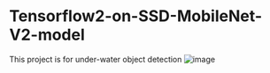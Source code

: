 # Tensorflow2-on-SSD-MobileNet-V2-model
This project is for under-water object detection
![image](https://user-images.githubusercontent.com/71214071/224575038-8d4a3688-302e-4d39-bae2-54f3f3ae379c.png)
